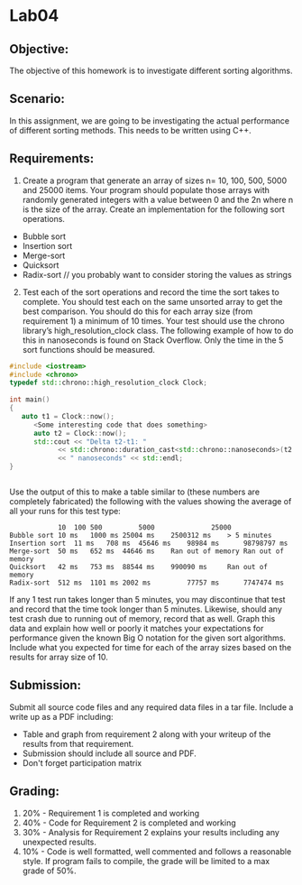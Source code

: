 # Lab04

## Objective:
The objective of this homework is to investigate different sorting algorithms.

## Scenario:
In this assignment, we are going to be investigating the actual performance of different sorting methods.  This needs to be written using C++.

## Requirements:
1.	Create a program that generate an array of sizes n= 10, 100, 500, 5000 and 25000 items.  Your program should populate those arrays with randomly generated integers with a value between 0 and the 2n where n is the size of the array.  Create an implementation for the following sort operations.

  *	Bubble sort
  *	Insertion sort
  *	Merge-sort
  *	Quicksort
  *	Radix-sort // you probably want to consider storing the values as strings
  
2.	Test each of the sort operations and record the time the sort takes to complete.  You should test each on the same unsorted array to get the best comparison.  You should do this for each array size (from requirement 1) a minimum of 10 times.  Your test should use the chrono library’s high_resolution_clock class.  The following example of how to do this in nanoseconds is found on Stack Overflow.  Only the time in the 5 sort functions should be measured.

```c++
#include <iostream>
#include <chrono>
typedef std::chrono::high_resolution_clock Clock;
	
int main()
{
   auto t1 = Clock::now();
	  <Some interesting code that does something>
	  auto t2 = Clock::now();
	  std::cout << "Delta t2-t1: " 
	        << std::chrono::duration_cast<std::chrono::nanoseconds>(t2 - t1).count()
	        << " nanoseconds" << std::endl;
}



```

Use the output of this to make a table similar to (these numbers are completely fabricated) the following with the values showing the average of all your runs for this test type:

```
	        10	100	500	        5000	          25000
Bubble sort	10 ms	1000 ms	25004 ms	2500312 ms	  > 5 minutes
Insertion sort	11 ms	708 ms	45646 ms	98984 ms	  98798797 ms
Merge-sort	50 ms	652 ms	44646 ms	Ran out of memory Ran out of memory
Quicksort	42 ms	753 ms	88544 ms	990090 ms	  Ran out of memory
Radix-sort	512 ms	1101 ms	2002 ms	        77757 ms	  7747474 ms
```

If any 1 test run takes longer than 5 minutes, you may discontinue that test and record that the time took longer than 5 minutes.  Likewise, should any test crash due to running out of memory, record that as well.  Graph this data and explain how well or poorly it matches your expectations for performance given the known Big O notation for the given sort algorithms.  Include what you expected for time for each of the array sizes based on the results for array size of 10.


## Submission:
Submit all source code files and any required data files in a tar file.  Include a write up as a PDF including:
* Table and graph from requirement 2 along with your writeup of the results from that requirement.
* Submission should include all source and PDF.
* Don't forget participation matrix

## Grading:
1. 20% - Requirement 1 is completed and working
2. 40% - Code for Requirement 2 is completed and working
3. 30% - Analysis for Requirement 2 explains your results including any unexpected results.
4. 10% - Code is well formatted, well commented and follows a reasonable style.
If program fails to compile, the grade will be limited to a max grade of 50%.





